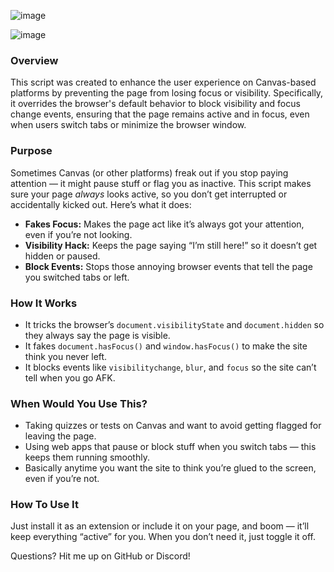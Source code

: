 ![image](https://github.com/user-attachments/assets/45b5bac3-b2c3-48fe-8e0d-8f81715740e6)


![image](https://github.com/user-attachments/assets/7e97c1a2-30c8-4e57-992b-e110c1bc32fc)


### Overview

This script was created to enhance the user experience on Canvas-based platforms by preventing the page from losing focus or visibility. Specifically, it overrides the browser's default behavior to block visibility and focus change events, ensuring that the page remains active and in focus, even when users switch tabs or minimize the browser window.

### Purpose

Sometimes Canvas (or other platforms) freak out if you stop paying attention — it might pause stuff or flag you as inactive. This script makes sure your page *always* looks active, so you don’t get interrupted or accidentally kicked out. Here’s what it does:

* **Fakes Focus:** Makes the page act like it’s always got your attention, even if you’re not looking.
* **Visibility Hack:** Keeps the page saying “I’m still here!” so it doesn’t get hidden or paused.
* **Block Events:** Stops those annoying browser events that tell the page you switched tabs or left.

### How It Works

* It tricks the browser’s `document.visibilityState` and `document.hidden` so they always say the page is visible.
* It fakes `document.hasFocus()` and `window.hasFocus()` to make the site think you never left.
* It blocks events like `visibilitychange`, `blur`, and `focus` so the site can’t tell when you go AFK.

### When Would You Use This?

* Taking quizzes or tests on Canvas and want to avoid getting flagged for leaving the page.
* Using web apps that pause or block stuff when you switch tabs — this keeps them running smoothly.
* Basically anytime you want the site to think you’re glued to the screen, even if you’re not.

### How To Use It

Just install it as an extension or include it on your page, and boom — it’ll keep everything “active” for you. When you don’t need it, just toggle it off.

Questions? Hit me up on GitHub or Discord!
